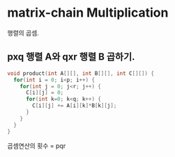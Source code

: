 # matrix-chain Multiplication

행렬의 곱셈.

## pxq 행렬 A와 qxr 행렬 B 곱하기.

```C
void product(int A[][], int B[][], int C[][]) {
  for(int i = 0; i<p; i++) {
    for(int j = 0; j<r; j++) {
      C[i][j] = 0;
      for(int k=0; k<q; k++) {
        C[i][j] += A[i][k]*B[k][j];
      }
    }
  }
}
```

곱셈연산의 횟수 = pqr